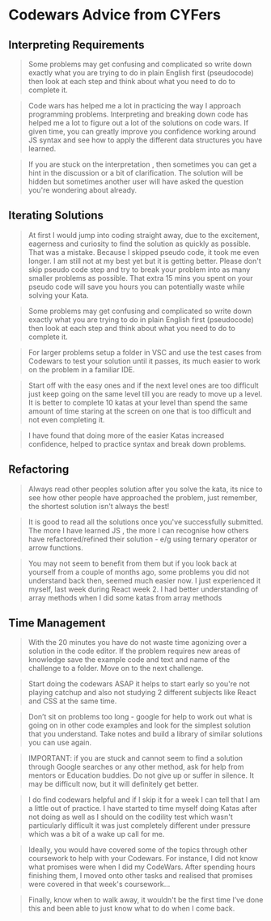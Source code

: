 # Codewars Advice from CYFers

## Interpreting Requirements

> Some problems may get confusing and complicated so write down exactly what you are trying to do in plain English first (pseudocode) then look at each step and think about what you need to do to complete it.

> Code wars has helped me a lot in practicing the way I approach programming problems. Interpreting and breaking down code has helped me a lot to figure out a lot of the solutions on code wars. If given time, you can greatly improve you confidence working around JS syntax and see how to apply the different data structures you have learned.

> If you are stuck on the interpretation , then sometimes you can get a hint in the discussion or a bit of clarification. The solution will be hidden but sometimes another user will have asked the question you're wondering about already.

## Iterating Solutions

> At first I would jump into coding straight away, due to the excitement, eagerness and curiosity to find the solution as quickly as possible. That was a mistake. Because I skipped pseudo code, it took me even longer. I am still not at my best yet but it is getting better. Please don't skip pseudo code step and try to break your problem into as many smaller problems as possible. That extra 15 mins you spent on your pseudo code will save you hours you can potentially waste while solving your Kata.

> Some problems may get confusing and complicated so write down exactly what you are trying to do in plain English first (pseudocode) then look at each step and think about what you need to do to complete it.

> For larger problems setup a folder in VSC and use the test cases from Codewars to test your solution until it passes, its much easier to work on the problem in a familiar IDE.

> Start off with the easy ones and if the next level ones are too difficult just keep going on the same level till you are ready to move up a level. It is better to complete 10 katas at your level than spend the same amount of time staring at the screen on one that is too difficult and not even completing it.

> I have found that doing more of the easier Katas increased confidence, helped to practice syntax and break down problems.



## Refactoring

> Always read other peoples solution after you solve the kata, its nice to see how other people have approached the problem, just remember, the shortest solution isn't always the best!

> It is good to read all the solutions once you've successfully submitted. The more I have learned JS , the more I can recognise how others have refactored/refined their solution - e/g using ternary operator or arrow functions.

> You may not seem to benefit from them but if you look back at yourself from a couple of months ago, some problems you did not understand back then, seemed much easier now. I just experienced it myself, last week during React week 2. I had better understanding of array methods when I did some katas from array methods

## Time Management

> With the 20 minutes you have do not waste time agonizing over a solution in the code editor. If the problem requires new areas of knowledge save the example code and text and name of the challenge to a folder. Move on to the next challenge.

> Start doing the codewars ASAP it helps to start early so you're not playing catchup and also not studying 2 different subjects like React and CSS at the same time.

> Don’t sit on problems too long - google for help to work out what is going on in other code examples and look for the simplest solution that you understand. Take notes and build a library of similar solutions you can use again.

> IMPORTANT: if you are stuck and cannot seem to find a solution through Google searches or any other method, ask for help from mentors or Education buddies. Do not give up or suffer in silence. It may be difficult now, but it will definitely get better.

> I do find codewars helpful and if I skip it for a week I can tell that I am a little out of practice. I have started to time myself doing Katas after not doing as well as I should on the codility test which wasn't particularly difficult it was just completely different under pressure which was a bit of a wake up call for me.

> Ideally, you would have covered some of the topics through other coursework to help with your Codewars. For instance, I did not know what promises were when I did my CodeWars. After spending hours finishing them, I moved onto other tasks and realised that promises were covered in that week's coursework...

> Finally, know when to walk away, it wouldn't be the first time I’ve done this and been able to just know what to do when I come back.
